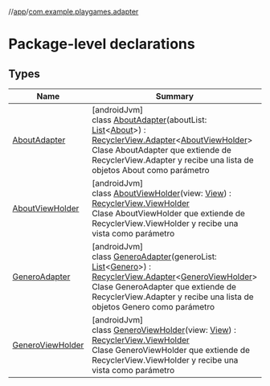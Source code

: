 //[app](../../index.md)/[com.example.playgames.adapter](index.md)

# Package-level declarations

## Types

| Name | Summary |
|---|---|
| [AboutAdapter](-about-adapter/index.md) | [androidJvm]<br>class [AboutAdapter](-about-adapter/index.md)(aboutList: [List](https://kotlinlang.org/api/latest/jvm/stdlib/kotlin.collections/-list/index.html)&lt;[About](../com.example.playgames/-about/index.md)&gt;) : [RecyclerView.Adapter](https://developer.android.com/reference/kotlin/androidx/recyclerview/widget/RecyclerView.Adapter.html)&lt;[AboutViewHolder](-about-view-holder/index.md)&gt; <br>Clase AboutAdapter que extiende de RecyclerView.Adapter y recibe una lista de objetos About como parámetro |
| [AboutViewHolder](-about-view-holder/index.md) | [androidJvm]<br>class [AboutViewHolder](-about-view-holder/index.md)(view: [View](https://developer.android.com/reference/kotlin/android/view/View.html)) : [RecyclerView.ViewHolder](https://developer.android.com/reference/kotlin/androidx/recyclerview/widget/RecyclerView.ViewHolder.html)<br>Clase AboutViewHolder que extiende de RecyclerView.ViewHolder y recibe una vista como parámetro |
| [GeneroAdapter](-genero-adapter/index.md) | [androidJvm]<br>class [GeneroAdapter](-genero-adapter/index.md)(generoList: [List](https://kotlinlang.org/api/latest/jvm/stdlib/kotlin.collections/-list/index.html)&lt;[Genero](../com.example.playgames/-genero/index.md)&gt;) : [RecyclerView.Adapter](https://developer.android.com/reference/kotlin/androidx/recyclerview/widget/RecyclerView.Adapter.html)&lt;[GeneroViewHolder](-genero-view-holder/index.md)&gt; <br>Clase GeneroAdapter que extiende de RecyclerView.Adapter y recibe una lista de objetos Genero como parámetro |
| [GeneroViewHolder](-genero-view-holder/index.md) | [androidJvm]<br>class [GeneroViewHolder](-genero-view-holder/index.md)(view: [View](https://developer.android.com/reference/kotlin/android/view/View.html)) : [RecyclerView.ViewHolder](https://developer.android.com/reference/kotlin/androidx/recyclerview/widget/RecyclerView.ViewHolder.html)<br>Clase GeneroViewHolder que extiende de RecyclerView.ViewHolder y recibe una vista como parámetro |
